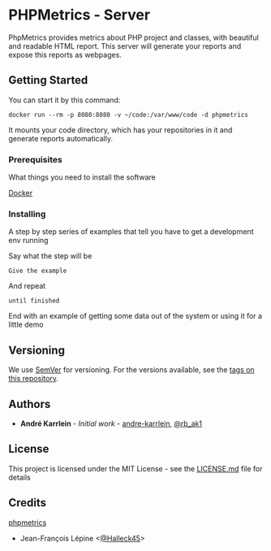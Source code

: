 # PHPMetrics - Server

PhpMetrics provides metrics about PHP project and classes, with beautiful and readable HTML report.
This server will generate your reports and expose this reports as webpages.

## Getting Started

You can start it by this command:

```
docker run --rm -p 8080:8080 -v ~/code:/var/www/code -d phpmetrics
```

It mounts your code directory, which has your repositories in it and generate reports automatically.

### Prerequisites

What things you need to install the software

[Docker](https://www.docker.com/)

### Installing

A step by step series of examples that tell you have to get a development env running

Say what the step will be

```
Give the example
```

And repeat

```
until finished
```

End with an example of getting some data out of the system or using it for a little demo

## Versioning

We use [SemVer](http://semver.org/) for versioning. For the versions available, see the [tags on this repository](https://github.com/your/project/tags).

## Authors

* **André Karrlein** - *Initial work* - [andre-karrlein](https://github.com/andre-karrlein), [@rb_ak1](https://twitter.com/rb_ak1)

## License

This project is licensed under the MIT License - see the [LICENSE.md](LICENSE.md) file for details

## Credits

[phpmetrics](https://github.com/phpmetrics/PhpMetrics)
+ Jean-François Lépine <[@Halleck45](https://twitter.com/Halleck45)>
